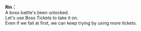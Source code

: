 # 

  
**Rin：**  
A boss battle's been unlocked.  
Let's use Boss Tickets to take it on.  
Even if we fail at first, we can keep trying by using more tickets.  
